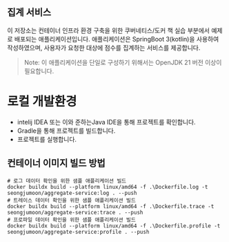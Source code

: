 ## 집계 서비스

이 저장소는 컨테이너 인프라 환경 구축을 위한 쿠버네티스/도커 책 실습 부분에서 예제로 배포되는 애플리케이션입니다. 애플리케이션은 SpringBoot 3(kotlin)을 사용하여 작성하였으며, 사용자가 요청한 대상에 점수를 집계하는 서비스를 제공합니다.
> Note: 이 애플리케이션을 단일로 구성하기 위해서는 OpenJDK 21 버전 이상이 필요합니다.

# 로컬 개발환경
- intelij IDEA 또는 이와 준하는Java IDE을 통해 프로젝트를 확인합니다.
- Gradle을 통해 프로젝트를 빌드합니다.
- 프로젝트를 실행합니다. 

## 컨테이너 이미지 빌드 방법
```shell
# 로그 데이터 확인을 위한 샘플 애플리케이션 빌드
docker buildx build --platform linux/amd64 -f .\Dockerfile.log -t seongjumoon/aggregate-service:log . --push
# 트레이스 데이터 확인을 위한 샘플 애플리케이션 빌드
docker buildx build --platform linux/amd64 -f .\Dockerfile.trace -t seongjumoon/aggregate-service:trace . --push
# 프로파일 데이터 확인을 위한 샘플 애플리케이션 빌드
docker buildx build --platform linux/amd64 -f .\Dockerfile.profile -t seongjumoon/aggregate-service:profile . --push
```